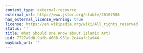 ```yaml
---
content_type: external-resource
external_url: http://www.jstor.org/stable/20167586
has_external_license_warning: true
license: https://en.wikipedia.org/wiki/All_rights_reserved
status: ''
title: What Should One Know about Islamic Art?
uid: 7727a9d8-9afb-4608-931e-2e44afc1a944
wayback_url: ''
---
```

